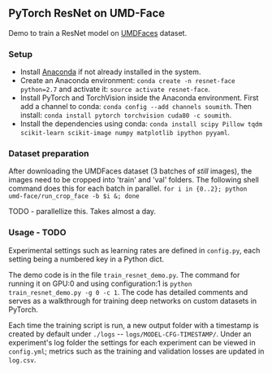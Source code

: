 ## PyTorch ResNet on UMD-Face

Demo to train a ResNet model on  [UMDFaces](http://www.umdfaces.io/) dataset. 

### Setup

* Install [Anaconda](https://conda.io/docs/user-guide/install/linux.html) if not already installed in the system.
* Create an Anaconda environment: `conda create -n resnet-face python=2.7` and activate it: `source activate resnet-face`.
* Install PyTorch and TorchVision inside the Anaconda environment. First add a channel to conda: `conda config --add channels soumith`. Then install: `conda install pytorch torchvision cuda80 -c soumith`.
* Install the dependencies using conda: `conda install scipy Pillow tqdm scikit-learn scikit-image numpy matplotlib ipython pyyaml`.


### Dataset preparation

After downloading the UMDFaces dataset (3 batches of _still_ images), the images need to be cropped into 'train' and 'val' folders. The following shell command does this for each batch in parallel.
`for i in {0..2}; python umd-face/run_crop_face -b $i &; done`

TODO - parallellize this. Takes almost a day.



### Usage - TODO

Experimental settings such as learning rates are defined in `config.py`, each setting being a numbered key in a Python dict.

The demo code is in the file `train_resnet_demo.py`. The command for running it on GPU:0 and using configuration:1 is `python train_resnet_demo.py -g 0 -c 1`. The code has detailed comments and serves as a walkthrough for training deep networks on custom datasets in PyTorch.

Each time the training script is run, a new output folder with a timestamp is created by default under `./logs` -- `logs/MODEL-CFG-TIMESTAMP/`. Under an experiment's log folder the settings for each experiment can be viewed in `config.yml`; metrics such as the training and validation losses are updated in `log.csv`. 


